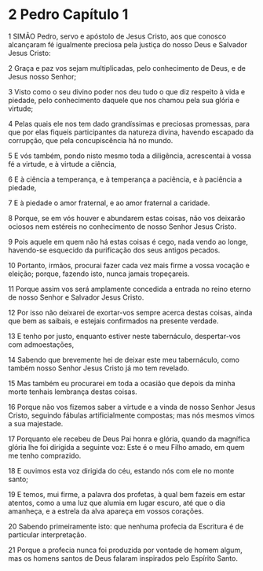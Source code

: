 # 2 Pedro Capítulo 1

1	SIMÃO Pedro, servo e apóstolo de Jesus Cristo, aos que conosco alcançaram fé igualmente preciosa pela justiça do nosso Deus e Salvador Jesus Cristo:

2	Graça e paz vos sejam multiplicadas, pelo conhecimento de Deus, e de Jesus nosso Senhor;

3	Visto como o seu divino poder nos deu tudo o que diz respeito à vida e piedade, pelo conhecimento daquele que nos chamou pela sua glória e virtude;

4	Pelas quais ele nos tem dado grandíssimas e preciosas promessas, para que por elas fiqueis participantes da natureza divina, havendo escapado da corrupção, que pela concupiscência há no mundo.

5	E vós também, pondo nisto mesmo toda a diligência, acrescentai à vossa fé a virtude, e à virtude a ciência,

6	E à ciência a temperança, e à temperança a paciência, e à paciência a piedade,

7	E à piedade o amor fraternal, e ao amor fraternal a caridade.

8	Porque, se em vós houver e abundarem estas coisas, não vos deixarão ociosos nem estéreis no conhecimento de nosso Senhor Jesus Cristo.

9	Pois aquele em quem não há estas coisas é cego, nada vendo ao longe, havendo-se esquecido da purificação dos seus antigos pecados.

10	Portanto, irmãos, procurai fazer cada vez mais firme a vossa vocação e eleição; porque, fazendo isto, nunca jamais tropeçareis.

11	Porque assim vos será amplamente concedida a entrada no reino eterno de nosso Senhor e Salvador Jesus Cristo.

12	Por isso não deixarei de exortar-vos sempre acerca destas coisas, ainda que bem as saibais, e estejais confirmados na presente verdade.

13	E tenho por justo, enquanto estiver neste tabernáculo, despertar-vos com admoestações,

14	Sabendo que brevemente hei de deixar este meu tabernáculo, como também nosso Senhor Jesus Cristo já mo tem revelado.

15	Mas também eu procurarei em toda a ocasião que depois da minha morte tenhais lembrança destas coisas.

16	Porque não vos fizemos saber a virtude e a vinda de nosso Senhor Jesus Cristo, seguindo fábulas artificialmente compostas; mas nós mesmos vimos a sua majestade.

17	Porquanto ele recebeu de Deus Pai honra e glória, quando da magnífica glória lhe foi dirigida a seguinte voz: Este é o meu Filho amado, em quem me tenho comprazido.

18	E ouvimos esta voz dirigida do céu, estando nós com ele no monte santo;

19	E temos, mui firme, a palavra dos profetas, à qual bem fazeis em estar atentos, como a uma luz que alumia em lugar escuro, até que o dia amanheça, e a estrela da alva apareça em vossos corações.

20	Sabendo primeiramente isto: que nenhuma profecia da Escritura é de particular interpretação.

21	Porque a profecia nunca foi produzida por vontade de homem algum, mas os homens santos de Deus falaram inspirados pelo Espírito Santo.

